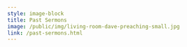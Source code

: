 ```yaml
---
style: image-block
title: Past Sermons
image: /public/img/living-room-dave-preaching-small.jpg
link: /past-sermons.html
---
```

